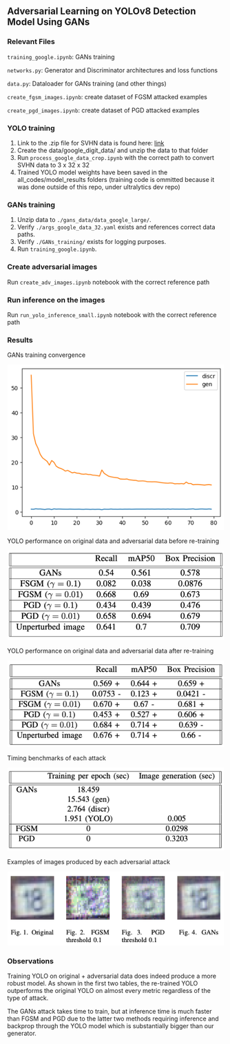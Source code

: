 ## Adversarial Learning on YOLOv8 Detection Model Using GANs

### Relevant Files
`training_google.ipynb`: GANs training

`networks.py`: Generator and Discriminator architectures and loss functions

`data.py`: Dataloader for GANs training (and other things)

`create_fgsm_images.ipynb`: create dataset of FGSM attacked examples

`create_pgd_images.ipynb`: create dataset of PGD attacked examples


### YOLO training
1. Link to the .zip file for SVHN data is found here: [link](https://drive.google.com/file/d/18c89D_BdowmYc7_vcarpmQce5TEzWp05/view?usp=share_link)
2. Create the data/google_digit_data/ and unzip the data to that folder
3. Run `process_google_data_crop.ipynb` with the correct path to convert SVHN data to 3 x 32 x 32
4. Trained YOLO model weights have been saved in the all_codes/model_results folders (training code is ommitted because it was done outside of this repo, under ultralytics dev repo)

### GANs training
1. Unzip data to `./gans_data/data_google_large/`.
2. Verify `./args_google_data_32.yaml` exists and references correct data paths.
3. Verify `./GANs_training/` exists for logging purposes.
4. Run `training_google.ipynb`.


### Create adversarial images

Run `create_adv_images.ipynb` notebook with the correct reference path


### Run inference on the images

Run `run_yolo_inference_small.ipynb` notebook with the correct reference path


### Results
GANs training convergence

![GANs training loss graph](./images/GANs_loss.png)

YOLO performance on original data and adversarial data before re-training

![YOLO performance on original and adversarial data](./images/yolo-perf.png)

YOLO performance on original data and adversarial data after re-training

![YOLO_robust performance on original and adversarial data](./images/yolo-robust-perf.png)

Timing benchmarks of each attack

![Timing benchmarks of each attack](./images/attack-benchs.png)

Examples of images produced by each adversarial attack

![Adversarial examples by attack](./images/adv_exs.png)

### Observations
Training YOLO on original + adversarial data does indeed produce a more robust model. As shown in the first two tables, the re-trained YOLO outperforms the original YOLO on almost every metric regardless of the type of attack.

The GANs attack takes time to train, but at inference time is much faster than FGSM and PGD due to the latter two methods requiring inference and backprop through the YOLO model which is substantially bigger than our generator.